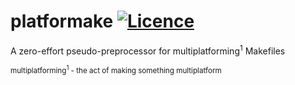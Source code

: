 # platformake [![Licence](https://img.shields.io/badge/license-MIT-blue.svg?style=flat)](LICENSE)
A zero-effort pseudo-preprocessor for multiplatforming<sup>1</sup> Makefiles


<sub>multiplatforming<sup>1</sup> - the act of making something multiplatform</sub>
